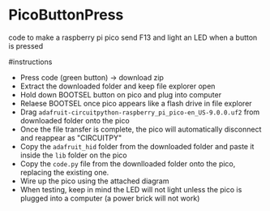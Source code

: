# PicoButtonPress
code to make a raspberry pi pico send F13 and light an LED when a button is pressed

#instructions
- Press code (green button) -> download zip
- Extract the downloaded folder and keep file explorer open
- Hold down BOOTSEL button on pico and plug into computer
- Relaese BOOTSEL once pico appears like a flash drive in file explorer
- Drag `adafruit-circuitpython-raspberry_pi_pico-en_US-9.0.0.uf2` from downloaded folder onto the pico
- Once the file transfer is complete, the pico will automatically disconnect and reappear as "CIRCUITPY"
- Copy the `adafruit_hid` folder from the downloaded folder and paste it inside the `lib` folder on the pico
- Copy the `code.py` file from the downlloaded folder onto the pico, replacing the existing one.
- Wire up the pico using the attached diagram
- When testing, keep in mind the LED will not light unless the pico is plugged into a computer (a power brick will not work)
